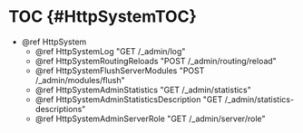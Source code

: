 TOC {#HttpSystemTOC}
====================

- @ref HttpSystem
  - @ref HttpSystemLog "GET /_admin/log"
  - @ref HttpSystemRoutingReloads "POST /_admin/routing/reload"
  - @ref HttpSystemFlushServerModules "POST /_admin/modules/flush"
  - @ref HttpSystemAdminStatistics "GET /_admin/statistics"
  - @ref HttpSystemAdminStatisticsDescription "GET /_admin/statistics-descriptions"
  - @ref HttpSystemAdminServerRole "GET /_admin/server/role"
